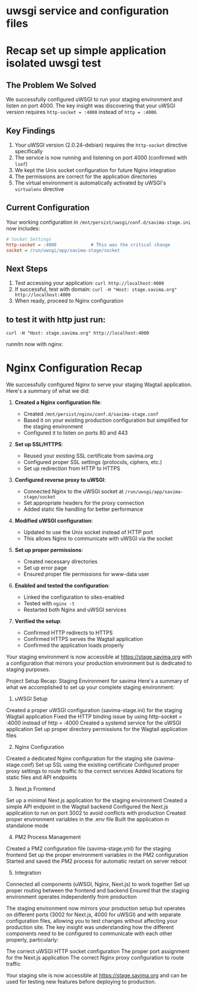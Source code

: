 # uwsgi service and configuration files


# Recap set up simple application isolated uwsgi test

## The Problem We Solved
We successfully configured uWSGI to run your staging environment and listen on port 4000. The key insight was discovering that your uWSGI version requires `http-socket = :4000` instead of `http = :4000`.

## Key Findings
1. Your uWSGI version (2.0.24-debian) requires the `http-socket` directive specifically
2. The service is now running and listening on port 4000 (confirmed with `lsof`)
3. We kept the Unix socket configuration for future Nginx integration
4. The permissions are correct for the application directories
5. The virtual environment is automatically activated by uWSGI's `virtualenv` directive

## Current Configuration
Your working configuration in `/mnt/persist/uwsgi/conf.d/savima-stage.ini` now includes:
```ini
# Socket Settings
http-socket = :4000             # This was the critical change
socket = /run/uwsgi/app/savima-stage/socket
```

## Next Steps
1. Test accessing your application: `curl http://localhost:4000`
2. If successful, test with domain: `curl -H "Host: stage.savima.org" http://localhost:4000`
3. When ready, proceed to Nginx configuration


## to test it with http just run:

    curl -H "Host: stage.savima.org" http://localhost:4000



runnitn now with nginx:

# Nginx Configuration Recap

We successfully configured Nginx to serve your staging Wagtail application. Here's a summary of what we did:

1. **Created a Nginx configuration file**:
   - Created `/mnt/persist/nginx/conf.d/savima-stage.conf`
   - Based it on your existing production configuration but simplified for the staging environment
   - Configured it to listen on ports 80 and 443

2. **Set up SSL/HTTPS**:
   - Reused your existing SSL certificate from savima.org
   - Configured proper SSL settings (protocols, ciphers, etc.)
   - Set up redirection from HTTP to HTTPS

3. **Configured reverse proxy to uWSGI**:
   - Connected Nginx to the uWSGI socket at `/run/uwsgi/app/savima-stage/socket`
   - Set appropriate headers for the proxy connection
   - Added static file handling for better performance

4. **Modified uWSGI configuration**:
   - Updated to use the Unix socket instead of HTTP port
   - This allows Nginx to communicate with uWSGI via the socket

5. **Set up proper permissions**:
   - Created necessary directories
   - Set up error page
   - Ensured proper file permissions for www-data user

6. **Enabled and tested the configuration**:
   - Linked the configuration to sites-enabled
   - Tested with `nginx -t`
   - Restarted both Nginx and uWSGI services

7. **Verified the setup**:
   - Confirmed HTTP redirects to HTTPS
   - Confirmed HTTPS serves the Wagtail application
   - Confirmed the application loads properly

Your staging environment is now accessible at https://stage.savima.org with a configuration that mirrors your production environment but is dedicated to staging purposes.


Project Setup Recap: Staging Environment for savima
Here's a summary of what we accomplished to set up your complete staging environment:
1. uWSGI Setup

Created a proper uWSGI configuration (savima-stage.ini) for the staging Wagtail application
Fixed the HTTP binding issue by using http-socket = :4000 instead of http = :4000
Created a systemd service for the uWSGI application
Set up proper directory permissions for the Wagtail application files

2. Nginx Configuration

Created a dedicated Nginx configuration for the staging site (savima-stage.conf)
Set up SSL using the existing certificate
Configured proper proxy settings to route traffic to the correct services
Added locations for static files and API endpoints

3. Next.js Frontend

Set up a minimal Next.js application for the staging environment
Created a simple API endpoint in the Wagtail backend
Configured the Next.js application to run on port 3002 to avoid conflicts with production
Created proper environment variables in the .env file
Built the application in standalone mode

4. PM2 Process Management

Created a PM2 configuration file (savima-stage.yml) for the staging frontend
Set up the proper environment variables in the PM2 configuration
Started and saved the PM2 process for automatic restart on server reboot

5. Integration

Connected all components (uWSGI, Nginx, Next.js) to work together
Set up proper routing between the frontend and backend
Ensured that the staging environment operates independently from production

The staging environment now mirrors your production setup but operates on different ports (3002 for Next.js, 4000 for uWSGI) and with separate configuration files, allowing you to test changes without affecting your production site.
The key insight was understanding how the different components need to be configured to communicate with each other properly, particularly:

The correct uWSGI HTTP socket configuration
The proper port assignment for the Next.js application
The correct Nginx proxy configuration to route traffic

Your staging site is now accessible at https://stage.savima.org and can be used for testing new features before deploying to production.